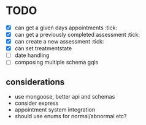 # TODO

- [x] can get a given days appointments :tick:
- [x] can get a previously completed assessment :tick:
- [x] can create a new assessment :tick:
- [x] can set treatmentstate
- [ ] date handling
- [ ] composing multiple schema gqls

## considerations

- use mongoose, better api and schemas
- consider express
- appointment system integration
- should use enums for normal/abnormal etc?